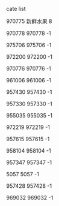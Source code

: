 cate list

970775 新鲜水果 8

970778 970778 -1

975706 975706 -1

972200 972200 -1

970776 970776 -1

961006 961006 -1

957430 957430 -1

957330 957330 -1

955035 955035 -1

972219 972219 -1

957615 957615 -1

958104 958104 -1

957347 957347 -1

5057 5057 -1

957428 957428 -1

969032 969032 -1

